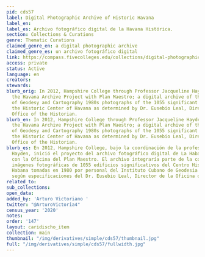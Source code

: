 ```yaml
---
pid: cds57
label: Digital Photographic Archive of Historic Havana
label_en:
label_es: Archivo fotográfico digital de la Havana Histórica.
section: Collections & Curations
genre: Thematic Curations
claimed_genre_en: a digital photographic archive
claimed_genre_es: un archivo fotográfico digital
link: https://compass.fivecolleges.edu/collections/digital-photographic-archive-historic-havana
access: private
status: Active
language: en
creators:
stewards:
blurb_orig: In 2012, Hampshire College through Professor Jacqueline Hayden initiated
  the Havana Archive Project with Plan Maestro; a digital archive of the Cuban Institute
  of Geodesy and Cartography 1980s photographs of the 1055 significant buildings in
  the Historic Center of Havana as determined by Dr. Eusebio Leal, Director of the
  Office of the Historian.
blurb_en: In 2012, Hampshire College through Professor Jacqueline Hayden initiated
  the Havana Archive Project with Plan Maestro; a digital archive of the Cuban Institute
  of Geodesy and Cartography 1980s photographs of the 1055 significant buildings in
  the Historic Center of Havana as determined by Dr. Eusebio Leal, Director of the
  Office of the Historian.
blurb_es: En 2012, Hampshire College, bajo la coordinación de la profesora Jacqueline
  Hayden, inició el proyecto del archivo fotográfico digital de La Habana Vieja conjuntamente
  con la Oficina del Plan Maestro. El archivo integraría parte de la colección de
  imágenes fotográficas de 1055 edificios significativos del Centro Histórico de La
  Habana tomadas en 1980 por personal del Instituto Cubano de Geodesia y Cartografía
  según especificaciones del Dr. Eusebio Leal, Director de la Oficina del Historiador.
related_to:
sub_collections:
open_data:
added_by: 'Arturo Victoriano '
twitter: "@ArturoVictoria4"
census_year: '2020'
notes:
order: '147'
layout: caridischo_item
collection: main
thumbnail: "/img/derivatives/simple/cds57/thumbnail.jpg"
full: "/img/derivatives/simple/cds57/fullwidth.jpg"
---
```

